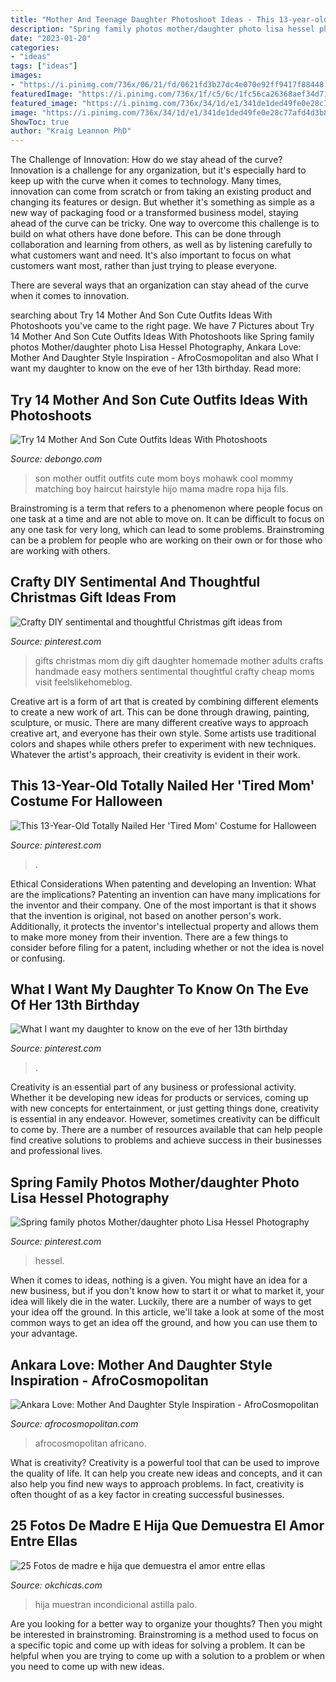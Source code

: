 ```yaml
---
title: "Mother And Teenage Daughter Photoshoot Ideas - This 13-year-old Totally Nailed Her &#039;tired Mom&#039; Costume For Halloween"
description: "Spring family photos mother/daughter photo lisa hessel photography"
date: "2023-01-20"
categories:
- "ideas"
tags: ["ideas"]
images:
- "https://i.pinimg.com/736x/06/21/fd/0621fd3b27dc4e070e92ff9417f88448.jpg"
featuredImage: "https://i.pinimg.com/736x/1f/c5/6c/1fc56ca26368aef34d71a3ef9f87cc7e.jpg"
featured_image: "https://i.pinimg.com/736x/34/1d/e1/341de1ded49fe0e28c77afd4d3b824e4.jpg"
image: "https://i.pinimg.com/736x/34/1d/e1/341de1ded49fe0e28c77afd4d3b824e4.jpg"
ShowToc: true
author: "Kraig Leannon PhD"
---
```



The Challenge of Innovation: How do we stay ahead of the curve?
Innovation is a challenge for any organization, but it's especially hard to keep up with the curve when it comes to technology. Many times, innovation can come from scratch or from taking an existing product and changing its features or design. But whether it's something as simple as a new way of packaging food or a transformed business model, staying ahead of the curve can be tricky.
One way to overcome this challenge is to build on what others have done before. This can be done through collaboration and learning from others, as well as by listening carefully to what customers want and need. It's also important to focus on what customers want most, rather than just trying to please everyone.

There are several ways that an organization can stay ahead of the curve when it comes to innovation.

	

		
searching about Try 14 Mother And Son Cute Outfits Ideas With Photoshoots you've came to the right page. We have 7 Pictures about Try 14 Mother And Son Cute Outfits Ideas With Photoshoots like Spring family photos Mother/daughter photo Lisa Hessel Photography, Ankara Love: Mother And Daughter Style Inspiration - AfroCosmopolitan and also What I want my daughter to know on the eve of her 13th birthday. Read more:
		
    
## Try 14 Mother And Son Cute Outfits Ideas With Photoshoots

<img loading=lazy src="http://media.debongo.com/wp-content/uploads/2016/04/12022748/Cute-Mother-Son-Outfit-Ideas-6.jpg" onerror="this.onerror=null;this.src='https://tse2.mm.bing.net/th?id=OIP.JPpR05PP4y2WYx16R4mZ5gHaHa&amp;pid=15.1';" alt="Try 14 Mother And Son Cute Outfits Ideas With Photoshoots">

_Source: debongo.com_

>son mother outfit outfits cute mom boys mohawk cool mommy matching boy haircut hairstyle hijo mama madre ropa hija fils. 

	

Brainstroming is a term that refers to a phenomenon where people focus on one task at a time and are not able to move on. It can be difficult to focus on any one task for very long, which can lead to some problems. Brainstroming can be a problem for people who are working on their own or for those who are working with others.

    
## Crafty DIY Sentimental And Thoughtful Christmas Gift Ideas From

<img loading=lazy src="https://i.pinimg.com/736x/34/1d/e1/341de1ded49fe0e28c77afd4d3b824e4.jpg" onerror="this.onerror=null;this.src='https://tse4.mm.bing.net/th?id=OIP.VEAzCchrbOoLuDSDbSpdEQHaPV&amp;pid=15.1';" alt="Crafty DIY sentimental and thoughtful Christmas gift ideas from">

_Source: pinterest.com_

>gifts christmas mom diy gift daughter homemade mother adults crafts handmade easy mothers sentimental thoughtful crafty cheap moms visit feelslikehomeblog. 

	

Creative art is a form of art that is created by combining different elements to create a new work of art. This can be done through drawing, painting, sculpture, or music. There are many different creative ways to approach creative art, and everyone has their own style. Some artists use traditional colors and shapes while others prefer to experiment with new techniques. Whatever the artist's approach, their creativity is evident in their work.

    
## This 13-Year-Old Totally Nailed Her &#039;Tired Mom&#039; Costume For Halloween

<img loading=lazy src="https://i.pinimg.com/736x/1f/c5/6c/1fc56ca26368aef34d71a3ef9f87cc7e.jpg" onerror="this.onerror=null;this.src='https://tse3.mm.bing.net/th?id=OIP.hasUVPLEkirRaZd-EWR7fgHaJ3&amp;pid=15.1';" alt="This 13-Year-Old Totally Nailed Her &#039;Tired Mom&#039; Costume for Halloween">

_Source: pinterest.com_

>. 

	

Ethical Considerations When patenting and developing an Invention: What are the implications?
Patenting an invention can have many implications for the inventor and their company. One of the most important is that it shows that the invention is original, not based on another person's work. Additionally, it protects the inventor's intellectual property and allows them to make more money from their invention. There are a few things to consider before filing for a patent, including whether or not the idea is novel or confusing.

    
## What I Want My Daughter To Know On The Eve Of Her 13th Birthday

<img loading=lazy src="https://i.pinimg.com/736x/06/21/fd/0621fd3b27dc4e070e92ff9417f88448.jpg" onerror="this.onerror=null;this.src='https://tse1.mm.bing.net/th?id=OIP.5sL4dcXrUWW168jOca9BswHaLH&amp;pid=15.1';" alt="What I want my daughter to know on the eve of her 13th birthday">

_Source: pinterest.com_

>. 

	

Creativity is an essential part of any business or professional activity. Whether it be developing new ideas for products or services, coming up with new concepts for entertainment, or just getting things done, creativity is essential in any endeavor. However, sometimes creativity can be difficult to come by. There are a number of resources available that can help people find creative solutions to problems and achieve success in their businesses and professional lives.

    
## Spring Family Photos Mother/daughter Photo Lisa Hessel Photography

<img loading=lazy src="https://i.pinimg.com/736x/46/52/3c/46523c40a13d602308c6441a26eeaa9d--family-photos-photo-ideas.jpg" onerror="this.onerror=null;this.src='https://tse3.mm.bing.net/th?id=OIP.nR3k1lcyp2Y6A3Fq_tN2fAHaNJ&amp;pid=15.1';" alt="Spring family photos Mother/daughter photo Lisa Hessel Photography">

_Source: pinterest.com_

>hessel. 

	

When it comes to ideas, nothing is a given. You might have an idea for a new business, but if you don't know how to start it or what to market it, your idea will likely die in the water. Luckily, there are a number of ways to get your idea off the ground. In this article, we'll take a look at some of the most common ways to get an idea off the ground, and how you can use them to your advantage.

    
## Ankara Love: Mother And Daughter Style Inspiration - AfroCosmopolitan

<img loading=lazy src="https://i1.wp.com/afrocosmopolitan.com/wp-content/uploads/2020/06/matching-ankara-mother-daughter-style-inspiration-afrocosmopolitan.com-african-print-fashion-styles-8.jpg?fit=1080%2C1350&amp;ssl=1" onerror="this.onerror=null;this.src='https://tse2.mm.bing.net/th?id=OIP.WmEUhhnKskeUe31ctNiy1AHaJQ&amp;pid=15.1';" alt="Ankara Love: Mother And Daughter Style Inspiration - AfroCosmopolitan">

_Source: afrocosmopolitan.com_

>afrocosmopolitan africano. 

	

What is creativity?
Creativity is a powerful tool that can be used to improve the quality of life. It can help you create new ideas and concepts, and it can also help you find new ways to approach problems. In fact, creativity is often thought of as a key factor in creating successful businesses.

    
## 25 Fotos De Madre E Hija Que Demuestra El Amor Entre Ellas

<img loading=lazy src="http://www.okchicas.com/wp-content/uploads/2015/02/hermosas-fotos-madre-e-hija-2.jpg" onerror="this.onerror=null;this.src='https://tse4.mm.bing.net/th?id=OIP.5p_FVHdH64Tes2HoDYmf8wHaLO&amp;pid=15.1';" alt="25 Fotos de madre e hija que demuestra el amor entre ellas">

_Source: okchicas.com_

>hija muestran incondicional astilla palo. 

	

Are you looking for a better way to organize your thoughts? Then you might be interested in brainstroming. Brainstroming is a method used to focus on a specific topic and come up with ideas for solving a problem. It can be helpful when you are trying to come up with a solution to a problem or when you need to come up with new ideas.

